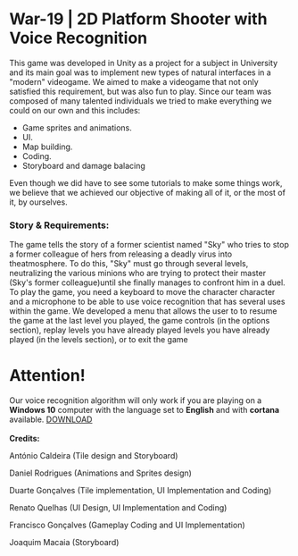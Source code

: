 # War-19 | 2D Platform Shooter with Voice Recognition
This game was developed in Unity as a project for a subject in University and its main goal was to implement new types of natural interfaces in a "modern" videogame. We aimed to make a videogame that not only satisfied this requirement, but was also fun to play. 
Since our team was composed of many talented individuals we tried to make everything we could on our own and this includes:
- Game sprites and animations.
- UI.
- Map building.
- Coding.
- Storyboard and damage balacing

Even though we did have to see some tutorials to make some things work, we believe that we achieved our objective of making all of it, or the most of it, by ourselves.

<h3>Story & Requirements:</h3>
The game tells the story of a former scientist named "Sky" who tries to stop a former colleague of hers from releasing a deadly virus into theatmosphere. To do this, "Sky" must go through several levels, neutralizing the various minions who are trying to protect their master (Sky's former colleague)until she finally manages to confront him in a duel. To play the game, you need a keyboard to move the character character and a microphone to be able to use voice recognition that has several uses within the game.
We developed a menu that allows the user to
to resume the game at the last level you played, the game controls (in the options section), replay levels you have already played levels you have already played (in the levels section), or to exit the game


<h1>Attention!</h1>
Our voice recognition algorithm will only work if you are playing on a <b>Windows 10</b> computer with the language set to <b>English</b> and with <b>cortana</b> available.
<a href="blob/main/Build.rar">DOWNLOAD</a>
<br/>
<br/>
<b>Credits:</b>
<p>António Caldeira (Tile design and Storyboard) </p>
<p>Daniel Rodrigues (Animations and Sprites design)</p>
<p>Duarte Gonçalves (Tile implementation, UI Implementation and Coding)</p>
<p>Renato Quelhas (UI Design, UI Implementation and Coding)</p>
<p>Francisco Gonçalves (Gameplay Coding and UI Implementation)</p>
<p>Joaquim Macaia (Storyboard)</p>
